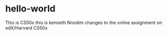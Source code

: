 # hello-world
This is CS50x
this is kenneth Nnodim changes to the online assignment on edX/Harvard CS50x 
